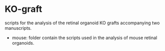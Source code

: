# KO-graft
scripts for the analysis of the retinal organoid KO grafts accompanying two manuscripts. 

* mouse: folder contain the scripts used in the analysis of mouse retinal organoids. 
